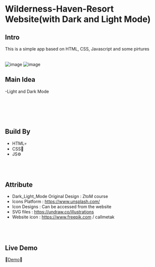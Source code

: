 # Wilderness-Haven-Resort Website(with Dark and Light Mode)

## Intro
This is a simple app based on HTML, CSS, Javascript and some pirtures
<br><br><br>
![image](https://user-images.githubusercontent.com/113175990/232794827-2b010029-0111-4c23-8c13-648936000077.png)
![image](https://user-images.githubusercontent.com/113175990/232794884-cc761d99-916b-4b8c-98aa-1a243d22d9ad.png)

## Main Idea 
-Light and Dark Mode
<br><br><br>

<br><br>



## Build By
- HTML💀
- CSS🎨
- JS⚙
<br><br><br><br>
## Attribute
- Dark_Light_Mode Original Design : ZtoM course
- Icons Platform : https://www.unsplash.com/ 
- Icon Designs : Can be accessed from the website
- SVG files : https://undraw.co/illustrations
- Website icon : https://www.freepik.com   / callmetak
<br><br><br><br>
## Live Demo
🎈[Demo](https://chi-keke.github.io/Wilderness-Haven-Resort-Dark-Light-Mode-/)🎈
